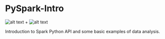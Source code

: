 # PySpark-Intro

![alt text](http://code2net.com/folder/screenshots/spark.png)
+
![alt text](http://code2net.com/folder/screenshots/python.png)

Introduction to Spark Python API and some basic examples of data analysis.
